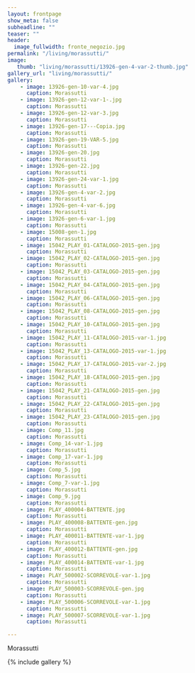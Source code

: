 ```yaml
---
layout: frontpage
show_meta: false
subheadline: ""
teaser: ""
header:
  image_fullwidth: fronte_negozio.jpg
permalink: "/living/morassutti/"
image:
   thumb: "living/morassutti/13926-gen-4-var-2-thumb.jpg"
gallery_url: "living/morassutti/"
gallery:
    - image: 13926-gen-10-var-4.jpg
      caption: Morassutti
    - image: 13926-gen-12-var-1-.jpg
      caption: Morassutti
    - image: 13926-gen-12-var-3.jpg
      caption: Morassutti
    - image: 13926-gen-17---Copia.jpg
      caption: Morassutti
    - image: 13926-gen-19-VAR-5.jpg
      caption: Morassutti
    - image: 13926-gen-20.jpg
      caption: Morassutti
    - image: 13926-gen-22.jpg
      caption: Morassutti
    - image: 13926-gen-24-var-1.jpg
      caption: Morassutti
    - image: 13926-gen-4-var-2.jpg
      caption: Morassutti
    - image: 13926-gen-4-var-6.jpg
      caption: Morassutti
    - image: 13926-gen-6-var-1.jpg
      caption: Morassutti
    - image: 15008-gen-1.jpg
      caption: Morassutti
    - image: 15042_PLAY_01-CATALOGO-2015-gen.jpg
      caption: Morassutti
    - image: 15042_PLAY_02-CATALOGO-2015-gen.jpg
      caption: Morassutti
    - image: 15042_PLAY_03-CATALOGO-2015-gen.jpg
      caption: Morassutti
    - image: 15042_PLAY_04-CATALOGO-2015-gen.jpg
      caption: Morassutti
    - image: 15042_PLAY_06-CATALOGO-2015-gen.jpg
      caption: Morassutti
    - image: 15042_PLAY_08-CATALOGO-2015-gen.jpg
      caption: Morassutti
    - image: 15042_PLAY_10-CATALOGO-2015-gen.jpg
      caption: Morassutti
    - image: 15042_PLAY_11-CATALOGO-2015-var-1.jpg
      caption: Morassutti
    - image: 15042_PLAY_13-CATALOGO-2015-var-1.jpg
      caption: Morassutti
    - image: 15042_PLAY_17-CATALOGO-2015-var-2.jpg
      caption: Morassutti
    - image: 15042_PLAY_18-CATALOGO-2015-gen.jpg
      caption: Morassutti
    - image: 15042_PLAY_21-CATALOGO-2015-gen.jpg
      caption: Morassutti
    - image: 15042_PLAY_22-CATALOGO-2015-gen.jpg
      caption: Morassutti
    - image: 15042_PLAY_23-CATALOGO-2015-gen.jpg
      caption: Morassutti
    - image: Comp_11.jpg
      caption: Morassutti
    - image: Comp_14-var-1.jpg
      caption: Morassutti
    - image: Comp_17-var-1.jpg
      caption: Morassutti
    - image: Comp_5.jpg
      caption: Morassutti
    - image: Comp_7-var-1.jpg
      caption: Morassutti
    - image: Comp_9.jpg
      caption: Morassutti
    - image: PLAY_400004-BATTENTE.jpg
      caption: Morassutti
    - image: PLAY_400008-BATTENTE-gen.jpg
      caption: Morassutti
    - image: PLAY_400011-BATTENTE-var-1.jpg
      caption: Morassutti
    - image: PLAY_400012-BATTENTE-gen.jpg
      caption: Morassutti
    - image: PLAY_400014-BATTENTE-var-1.jpg
      caption: Morassutti
    - image: PLAY_500002-SCORREVOLE-var-1.jpg
      caption: Morassutti
    - image: PLAY_500003-SCORREVOLE-gen.jpg
      caption: Morassutti
    - image: PLAY_500006-SCORREVOLE-var-1.jpg
      caption: Morassutti
    - image: PLAY_500007-SCORREVOLE-var-1.jpg
      caption: Morassutti

---
```


Morassutti

{% include gallery %}